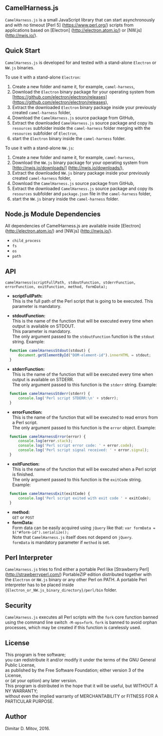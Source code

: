 CamelHarness.js
--------------------------------------------------------------------------------
  
```CamelHarness.js``` is a small JavaScript library that can start asynchronously and with no timeout [Perl 5] (https://www.perl.org/) scripts from applications based on [Electron] (http://electron.atom.io/) or [NW.js] (http://nwjs.io/).
  
## Quick Start
```CamelHarness.js``` is developed for and tested with a stand-alone ```Electron``` or ```NW.js``` binaries.
  
To use it with a stand-alone ```Electron```:  
1. Create a new folder and name it, for example, ```camel-harness```,  
2. Download the ```Electron``` binary package for your operating system from [https://github.com/electron/electron/releases] (https://github.com/electron/electron/releases),  
3. Extract the downloaded ```Electron``` binary package inside your previously created ```camel-harness``` folder,  
4. Download the ```CamelHarness.js``` source package from GitHub,  
5. Extract the downloaded ```CamelHarness.js``` source package and copy its ```resources``` subfolder inside the ```camel-harness``` folder merging with the ```resources``` subfolder of ```Electron```,  
6. start the ```Electron``` binary inside the ```camel-harness``` folder.  
  
To use it with a stand-alone ```NW.js```:  
1. Create a new folder and name it, for example, ```camel-harness```,  
2. Download the ```NW.js``` binary package for your operating system from [http://nwjs.io/downloads/] (http://nwjs.io/downloads/),  
3. Extract the downloaded ```NW.js``` binary package inside your previously created ```camel-harness``` folder,  
4. Download the ```CamelHarness.js``` source package from GitHub,  
5. Extract the downloaded ```CamelHarness.js``` source package and copy its ```resources``` subfolder and ```package.json``` file in the ```camel-harness``` folder,  
6. start the ```NW.js``` binary inside the ```camel-harness``` folder.  
  
## Node.js Module Dependencies
All dependencies of CamelHarness.js are available inside [Electron] (http://electron.atom.io/) and [NW.js] (http://nwjs.io/).
* ```child_process```
* ```fs```
* ```os```
* ```path```
  
## API
  ```camelHarness(scriptFullPath, stdoutFunction, stderrFunction, errorFunction, exitFunction, method, formData);```  
* **scriptFullPath:**  
  This is the full path of the Perl script that is going to be executed. This parameter is mandatory.  
  
* **stdoutFunction:**  
  This is the name of the function that will be executed every time when output is available on STDOUT.  
  This parameter is mandatory.  
  The only argument passed to the ```stdoutFunction``` function is the ```stdout``` string. Example:  

```javascript
  function camelHarnessStdout(stdout) {
      document.getElementById("DOM-element-id").innerHTML = stdout;
  }
```

* **stderrFunction:**  
  This is the name of the function that will be executed every time when output is available on STDERR.  
  The only argument passed to this function is the ```stderr``` string. Example:  

```javascript
  function camelHarnessStderr(stderr) {
      console.log('Perl script STDERR:\n' + stderr);
  }
```

* **errorFunction:**  
  This is the name of the function that will be executed to read errors from a Perl script.  
  The only argument passed to this function is the ```error``` object. Example:  

```javascript
  function camelHarnessError(error) {
      console.log(error.stack); 
      console.log('Perl script error code: ' + error.code); 
      console.log('Perl script signal received: ' + error.signal);
  }
```

* **exitFunction:**  
  This is the name of the function that will be executed when a Perl script is finished.  
  The only argument passed to this function is the ```exitCode``` string. Example:  

```javascript
  function camelHarnessExit(exitCode) {
      console.log('Perl script exited with exit code ' + exitCode);
  }
```

* **method:**  
  ```GET``` or ```POST```
* **formData:**  
  Form data can be easily acquired using ```jQuery``` like that: ```var formData = $("#form-id").serialize();```  
  Note that ```CamelHarness.js``` itself does not depend on ```jQuery```.  
  ```formData``` is mandatory parameter if ```method``` is set.  
  
## Perl Interpreter
```CamelHarness.js``` tries to find either a portable Perl like [Strawberry Perl] (http://strawberryperl.com/) PortableZIP edition distributed together with the ```Electron``` or ```NW.js``` binary or any other Perl on PATH. A portable Perl interpreter has to be placed inside ```{Electron_or_NW.js_binary_directory}/perl/bin``` folder.  
  
## Security
```CamelHarness.js``` executes all Perl scripts with the ```fork``` core function banned using the command line switch ```-M-ops=fork```. ```fork``` is banned to avoid orphan processes, which may be created if this function is carelessly used.  

## License
  
This program is free software;  
you can redistribute it and/or modify it under the terms of the GNU General Public License,  
as published by the Free Software Foundation; either version 3 of the License,  
or (at your option) any later version.  
This program is distributed in the hope that it will be useful, but WITHOUT A NY WARRANTY;  
without even the implied warranty of MERCHANTABILITY or FITNESS FOR A PARTICULAR PURPOSE.  
  
## Author
  
Dimitar D. Mitov, 2016.

